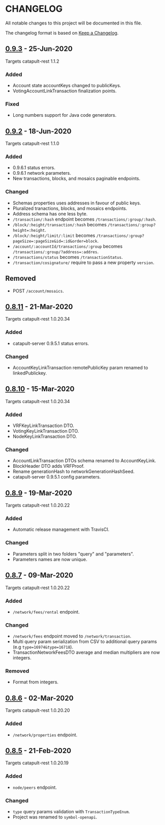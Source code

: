 # CHANGELOG

All notable changes to this project will be documented in this file.

The changelog format is based on [Keep a Changelog](https://keepachangelog.com/en/1.0.0/).

## [0.9.3] - 25-Jun-2020

Targets catapult-rest 1.1.2

### Added

- Account state accountKeys changed to publicKeys.
- VotingAccountLinkTransaction finalization points.

### Fixed

- Long numbers support for Java code generators.

## [0.9.2] - 18-Jun-2020

Targets catapult-rest 1.1.0

### Added

- 0.9.6.1 status errors.
- 0.9.6.1 network parameters.
- New transactions, blocks, and mosaics paginable endpoints.

### Changed

- Schemas properties uses addresses in favour of public keys.
- Pluralized tranactions, blocks, and mosaics endpoints.
- Address schema has one less byte.
- ``/transaction/:hash`` endpoint becomes ``/transactions/:group/:hash``.
- ``/block/:height/transaction/:hash`` becomes ``/transactions/:group?height=:height``.
- ``/block/:height/limit/:limit`` becomes ``/transactions/:group?pageSize=:pageSize&id=:id&order=block``.
- ``/account/:accountId/transactions/:group`` becomes ``/transactions/:group/?address=:addres``.
- ``/transactions/status`` becomes ``/transactionStatus``.
- ``/transaction/cosignature/`` require to pass a new property ``version``.

## Removed

- POST ``/account/mosaics``.

## [0.8.11] - 21-Mar-2020

Targets catapult-rest 1.0.20.34

### Added

- catapult-server 0.9.5.1 status errors.

### Changed

- AccountKeyLinkTransaction remotePublicKey param renamed to linkedPublickey.

## [0.8.10] - 15-Mar-2020

Targets catapult-rest 1.0.20.34

### Added

- VRFKeyLinkTransaction DTO.
- VotingKeyLinkTransaction DTO.
- NodeKeyLinkTransaction DTO.

### Changed

- AccountLinkTransaction DTOs schema renamed to AccountKeyLink.
- BlockHeader DTO adds VRFProof.
- Rename generationHash to networkGenerationHashSeed.
- catapult-server 0.9.5.1 config parameters.

## [0.8.9] - 19-Mar-2020

Targets catapult-rest 1.0.20.22

### Added

- Automatic release management with TravisCI.

### Changed

- Parameters split in two folders "query" and "parameters".
- Parameters names are now unique.

## [0.8.7] - 09-Mar-2020

Targets catapult-rest 1.0.20.22

### Added

- ``/network/fees/rental`` endpoint.

### Changed

- ``/network/fees`` endpoint moved to ``/network/transaction``.
- Multi query param serialization from CSV to additional query params (e.g ``type=16974&type=16718``).
- TransactionNetworkFeesDTO average and median multipliers are now integers.

### Removed

- Format from integers.

## [0.8.6] - 02-Mar-2020

Targets catapult-rest 1.0.20.20

### Added

- ``/network/properties`` endpoint.

## [0.8.5] - 21-Feb-2020

Targets catapult-rest 1.0.20.19

### Added

- ``node/peers`` endpoint.

### Changed

- ``type`` query params validation with ``TransactionTypeEnum``.
-  Project was renamed to ``symbol-openapi``.

[0.9.3]: https://github.com/nemtech/symbol-openapi/releases/tag/v0.9.2...v0.9.3
[0.9.2]: https://github.com/nemtech/symbol-openapi/releases/tag/v0.8.11...v0.9.2
[0.8.11]: https://github.com/nemtech/symbol-openapi/releases/tag/v0.8.10...v0.8.11
[0.8.10]: https://github.com/nemtech/symbol-openapi/releases/tag/v0.8.9...v0.8.10
[0.8.9]: https://github.com/nemtech/symbol-openapi/releases/tag/v0.8.7...v0.8.9
[0.8.7]: https://github.com/nemtech/symbol-openapi/releases/tag/v0.8.6...v0.8.7
[0.8.6]: https://github.com/nemtech/symbol-openapi/releases/tag/v0.8.5...v0.8.6
[0.8.5]: https://github.com/nemtech/symbol-openapi/releases/tag/v0.8.5

